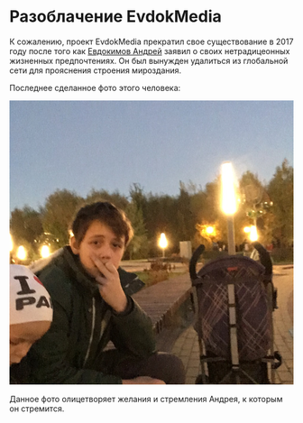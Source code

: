 # Разоблачение EvdokMedia

К сожалению, проект EvdokMedia прекратил свое существование в 2017 году после того как [Евдокимов Андрей](https://vk.com/evdok2015) заявил о своих нетрадицеонных жизненных предпочтениях. Он был вынужден удалиться из глобальной сети для прояснения строения мироздания.

Последнее сделанное фото этого человека:

![](index.png)

Данное фото олицетворяет желания и стремления Андрея, к которым он стремится.

